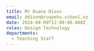 ```yaml
---
title: Mr Duane Dixon
email: ddixon@ruapehu.school.nz
date: 2024-08-09T12:00:00.000Z
roles: Design Technology
departments:
  - Teaching Staff
---
```


